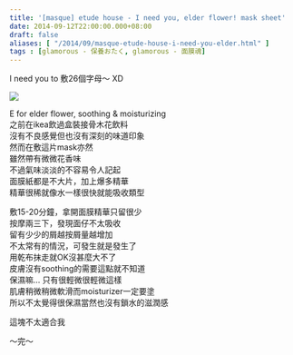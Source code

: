 ```yaml
---
title: '[masque] etude house - I need you, elder flower! mask sheet'
date: 2014-09-12T22:00:00.000+08:00
draft: false
aliases: [ "/2014/09/masque-etude-house-i-need-you-elder.html" ]
tags : [glamorous - 保養おたく, glamorous - 面膜魂]
---
```


I need you to 敷26個字母～ XD  

![](/images/etudehousee.jpg)

E for elder flower, soothing & moisturizing  
之前在ikea飲過盒裝接骨木花飲料  
沒有不良感覺但也沒有深刻的味道印象  
然而在敷這片mask亦然  
雖然帶有微微花香味  
不過氣味淡淡的不容易令人記起  
面膜紙都是不大片，加上爆多精華  
精華很稀就像水一樣很快就能吸收類型  
  
敷15-20分鐘，拿開面膜精華只留很少  
按摩兩三下，發現面仔不太吸收  
留有少少的屑越按屑量越增加  
不太常有的情況，可發生就是發生了  
用乾布抹走就OK沒甚麼大不了  
皮膚沒有soothing的需要這點就不知道  
保濕嘛... 只有很輕微很輕微這樣  
肌膚稍微稍微軟滑而moisturizer一定要塗  
所以不太覺得很保濕當然也沒有鎖水的滋潤感  
  
這塊不太適合我  
  
～完～
